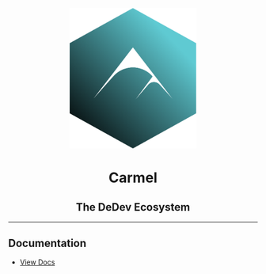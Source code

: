 <p align="center"> <img src="https://raw.githubusercontent.com/fluidtrends/carmel/master/logo.png" width="256px">
<h1 align="center"> Carmel </h1>
<h2 align="center"> The DeDev Ecosystem </h2>
</p>

<hr/>

## Documentation

  - [View Docs](docs)
